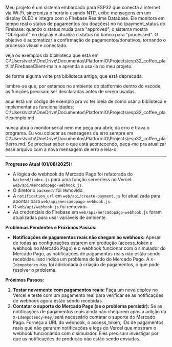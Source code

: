 Meu projeto é um sistema embarcado para ESP32 que conecta à internet via Wi-Fi, sincroniza o horário usando NTP, exibe mensagens em um display OLED e integra com o Firebase Realtime Database. Ele monitora em tempo real o status de pagamentos (ou doações) no nó /payment_status do Firebase: quando o status muda para "approved", o sistema mostra "Obrigado!" no display e atualiza o status no banco para "processed". O objetivo é automatizar a confirmação de pagamentos/donativos, tornando o processo visual e conectado.

veja os exemplos da bibilioteca que está em C:\Users\victo\OneDrive\Documentos\PlatformIO\Projects\esp32_coffee_plat\lib\FirebaseClient-main e aprenda a usa-la no meu projeto.

de forma alguma volte pra biblioteca antiga, que está deprecada.

lembre-se que, por estamos no ambiente do platformio dentro do vscode, as funções precisam ser desclaradas antes de serem usadas.

aqui está um código de exemplo pra vc ter ideia de como usar a biblioteca e implementar as funcionalidades:
C:\Users\victo\OneDrive\Documentos\PlatformIO\Projects\esp32_coffee_plat\exemplo.md

nunca abra o monitor serial nem me peça pra abrir, da erro e trava o programa. Eu vou colocar as mensagens de erro sempre em C:\Users\victo\OneDrive\Documentos\PlatformIO\Projects\esp32_coffee_plat\erro.md. Se precisar saber o que está acontecendo, peça-me pra atualizar esse arquivo com a nova mensagem de erro e leia-o.

---

**Progresso Atual (01/08/2025):**

*   A lógica do webhook do Mercado Pago foi refatorada do `backend/index.js` para uma função serverless no Vercel: `web/api/mercadopago-webhook.js`.
*   O diretório `backend/` foi removido.
*   A `notification_url` em `web/api/create-payment.js` foi atualizada para apontar para `web/api/mercadopago-webhook.js`.
*   O `web/api/webhook.js` foi removido.
*   As credenciais do Firebase em `web/api/mercadopago-webhook.js` foram atualizadas para usar variáveis de ambiente.

**Problemas Pendentes e Próximos Passos:**

*   **Notificações de pagamentos reais não chegam ao webhook:** Apesar de todas as configurações estarem em produção (access_token e webhook no Mercado Pago) e o webhook funcionar com o simulador do Mercado Pago, as notificações de pagamentos reais não estão sendo recebidas. Isso indica um problema do lado do Mercado Pago. A `X-Idempotency-Key` foi adicionada à criação de pagamentos, o que pode resolver o problema.

**Próximos Passos:**

1.  **Testar novamente com pagamentos reais:** Faça um novo deploy no Vercel e teste com um pagamento real para verificar se as notificações de webhook agora estão sendo recebidas.
2.  **Contatar o suporte do Mercado Pago (se o problema persistir):** Se as notificações de pagamentos reais ainda não chegarem após a adição da `X-Idempotency-Key`, será necessário contatar o suporte do Mercado Pago. Forneça a URL do webhook, o access_token, IDs de pagamentos reais que não geraram notificações e logs do Vercel que mostram o webhook funcionando com o simulador. Eles precisam investigar por que as notificações de produção não estão sendo enviadas.